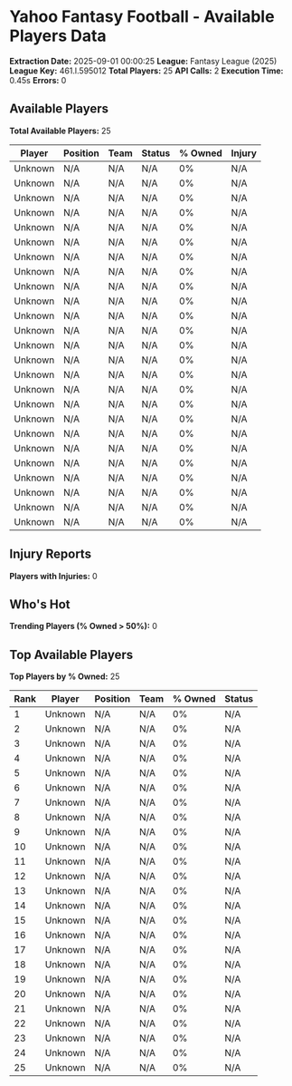 # Yahoo Fantasy Football - Available Players Data

**Extraction Date:** 2025-09-01 00:00:25
**League:** Fantasy League (2025)
**League Key:** 461.l.595012
**Total Players:** 25
**API Calls:** 2
**Execution Time:** 0.45s
**Errors:** 0

## Available Players
**Total Available Players:** 25

| Player | Position | Team | Status | % Owned | Injury |
|--------|----------|------|--------|---------|--------|
| Unknown | N/A | N/A | N/A | 0% | N/A |
| Unknown | N/A | N/A | N/A | 0% | N/A |
| Unknown | N/A | N/A | N/A | 0% | N/A |
| Unknown | N/A | N/A | N/A | 0% | N/A |
| Unknown | N/A | N/A | N/A | 0% | N/A |
| Unknown | N/A | N/A | N/A | 0% | N/A |
| Unknown | N/A | N/A | N/A | 0% | N/A |
| Unknown | N/A | N/A | N/A | 0% | N/A |
| Unknown | N/A | N/A | N/A | 0% | N/A |
| Unknown | N/A | N/A | N/A | 0% | N/A |
| Unknown | N/A | N/A | N/A | 0% | N/A |
| Unknown | N/A | N/A | N/A | 0% | N/A |
| Unknown | N/A | N/A | N/A | 0% | N/A |
| Unknown | N/A | N/A | N/A | 0% | N/A |
| Unknown | N/A | N/A | N/A | 0% | N/A |
| Unknown | N/A | N/A | N/A | 0% | N/A |
| Unknown | N/A | N/A | N/A | 0% | N/A |
| Unknown | N/A | N/A | N/A | 0% | N/A |
| Unknown | N/A | N/A | N/A | 0% | N/A |
| Unknown | N/A | N/A | N/A | 0% | N/A |
| Unknown | N/A | N/A | N/A | 0% | N/A |
| Unknown | N/A | N/A | N/A | 0% | N/A |
| Unknown | N/A | N/A | N/A | 0% | N/A |
| Unknown | N/A | N/A | N/A | 0% | N/A |
| Unknown | N/A | N/A | N/A | 0% | N/A |

## Injury Reports
**Players with Injuries:** 0


## Who's Hot
**Trending Players (% Owned > 50%):** 0


## Top Available Players
**Top Players by % Owned:** 25

| Rank | Player | Position | Team | % Owned | Status |
|------|--------|----------|------|---------|--------|
| 1 | Unknown | N/A | N/A | 0% | N/A |
| 2 | Unknown | N/A | N/A | 0% | N/A |
| 3 | Unknown | N/A | N/A | 0% | N/A |
| 4 | Unknown | N/A | N/A | 0% | N/A |
| 5 | Unknown | N/A | N/A | 0% | N/A |
| 6 | Unknown | N/A | N/A | 0% | N/A |
| 7 | Unknown | N/A | N/A | 0% | N/A |
| 8 | Unknown | N/A | N/A | 0% | N/A |
| 9 | Unknown | N/A | N/A | 0% | N/A |
| 10 | Unknown | N/A | N/A | 0% | N/A |
| 11 | Unknown | N/A | N/A | 0% | N/A |
| 12 | Unknown | N/A | N/A | 0% | N/A |
| 13 | Unknown | N/A | N/A | 0% | N/A |
| 14 | Unknown | N/A | N/A | 0% | N/A |
| 15 | Unknown | N/A | N/A | 0% | N/A |
| 16 | Unknown | N/A | N/A | 0% | N/A |
| 17 | Unknown | N/A | N/A | 0% | N/A |
| 18 | Unknown | N/A | N/A | 0% | N/A |
| 19 | Unknown | N/A | N/A | 0% | N/A |
| 20 | Unknown | N/A | N/A | 0% | N/A |
| 21 | Unknown | N/A | N/A | 0% | N/A |
| 22 | Unknown | N/A | N/A | 0% | N/A |
| 23 | Unknown | N/A | N/A | 0% | N/A |
| 24 | Unknown | N/A | N/A | 0% | N/A |
| 25 | Unknown | N/A | N/A | 0% | N/A |